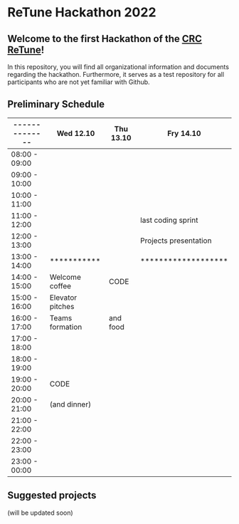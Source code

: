 # ReTune Hackathon 2022

## Welcome to the first Hackathon of the [CRC ReTune](https://sfb-retune.de/)!

In this repository, you will find all organizational information and documents regarding the hackathon. Furthermore, it serves as a test repository for all participants who are not yet familiar with Github.

## Preliminary Schedule

|--------------|    Wed 12.10    | Thu 13.10 |      Fry 14.10        |
|--------------| --------------- | --------- |-----------------------|
|08:00 - 09:00 |                 |           |                       |
|09:00 - 10:00 |                 |           |                       |
|10:00 - 11:00 |                 |           |                       |
|11:00 - 12:00 |                 |           | last coding sprint    |
|12:00 - 13:00 |                 |           | Projects presentation |
|13:00 - 14:00 |   ***********   |           |  *******************  |
|14:00 - 15:00 | Welcome coffee  |   CODE    |                       |
|15:00 - 16:00 | Elevator pitches|           |                       |
|16:00 - 17:00 | Teams formation |  and food |                       |
|17:00 - 18:00 |                 |           |                       |
|18:00 - 19:00 |                 |           |                       |
|19:00 - 20:00 |     CODE        |           |                       |
|20:00 - 21:00 |   (and dinner)  |           |                       |
|21:00 - 22:00 |                 |           |                       |
|22:00 - 23:00 |                 |           |                       |
|23:00 - 00:00 |                 |           |                       |

## Suggested projects

(will be updated soon)
